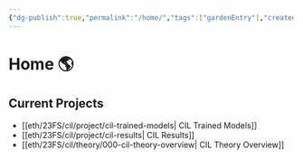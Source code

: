 ```yaml
---
{"dg-publish":true,"permalink":"/home/","tags":["gardenEntry"],"created":"","updated":""}
---
```


# Home 🌎
## Current Projects
* [[eth/23FS/cil/project/cil-trained-models\| CIL Trained Models]]
* [[eth/23FS/cil/project/cil-results\| CIL Results]]
* [[eth/23FS/cil/theory/000-cil-theory-overview\| CIL Theory Overview]]
